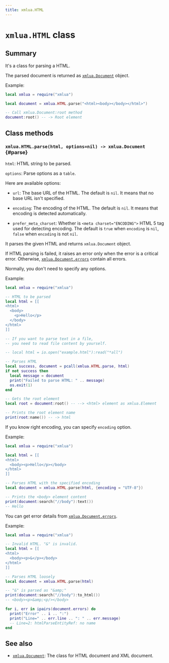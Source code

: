 ```yaml
---
title: xmlua.HTML
---
```


# `xmlua.HTML` class

## Summary

It's a class for parsing a HTML.

The parsed document is returned as [`xmlua.Document`][document] object.

Example:

```lua
local xmlua = require("xmlua")

local document = xmlua.HTML.parse("<html><body></body></html>")

-- Call xmlua.Document:root method
document:root() -- -> Root element
```

## Class methods

### `xmlua.HTML.parse(html, options=nil) -> xmlua.Document` {#parse}

`html`: HTML string to be parsed.

`options`: Parse options as a `table`.

Here are available options:

  * `url`: The base URL of the HTML. The default is `nil`. It means that no base URL isn't specified.

  * `encoding`: The encoding of the HTML. The default is `nil`. It means that encoding is detected automatically.

  * `prefer_meta_charset`: Whether is `<meta charset="ENCODING">` HTML 5 tag used for detecting encoding. The default is `true` when `encoding` is `nil`, `false` when `encoding` is not `nil`.

It parses the given HTML and returns `xmlua.Document` object.

If HTML parsing is failed, it raises an error only when the error is a critical error. Otherwise, [`xmlua.Document.errors`][document-errors] contain all errors.

Normally, you don't need to specify any options.

Example:

```lua
local xmlua = require("xmlua")

-- HTML to be parsed
local html = [[
<html>
  <body>
    <p>Hello</p>
  </body>
</html>
]]

-- If you want to parse text in a file,
-- you need to read file content by yourself.

-- local html = io.open("example.html"):read("*all")

-- Parses HTML
local success, document = pcall(xmlua.HTML.parse, html)
if not success then
  local message = document
  print("Failed to parse HTML: " .. message)
  os.exit(1)
end

-- Gets the root element
local root = document:root() -- --> <html> element as xmlua.Element

-- Prints the root element name
print(root:name()) -- -> html
```

If you know right encoding, you can specify `encoding` option.

Example:

```lua
local xmlua = require("xmlua")

local html = [[
<html>
  <body><p>Hello</p></body>
</html>
]]

-- Parses HTML with the specified encoding
local document = xmlua.HTML.parse(html, {encoding = "UTF-8"})

-- Prints the <body> element content
print(document:search("//body"):text())
-- Hello
```

You can get error details from [`xmlua.Document.errors`][document-errors].

Example:

```lua
local xmlua = require("xmlua")

-- Invalid HTML. "&" is invalid.
local html = [[
<html>
  <body><p>&</p></body>
</html>
]]

-- Parses HTML loosely
local document = xmlua.HTML.parse(html)

-- "&" is parsed as "&amp;"
print(document:search("//body"):to_html())
-- <body><p>&amp;<p/></body>

for i, err in ipairs(document.errors) do
  print("Error" .. i .. ":")
  print("Line=" .. err.line .. ": " .. err.message)
  -- Line=2: htmlParseEntityRef: no name
end
```

## See also

  * [`xmlua.Document`][document]: The class for HTML document and XML document.


[document]:document.html

[document-errors]:document.html#errors
